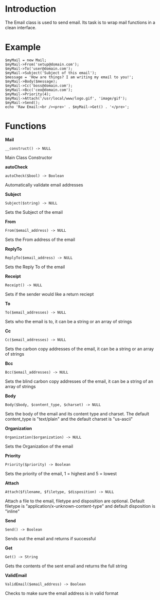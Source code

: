 # Introduction #

The Email class is used to send email. Its task is to wrap mail functions in a clean interface.

# Example #
```
$myMail = new Mail;
$myMail->From('setup@domain.com');
$myMail->To('user@domain.com');
$myMail->Subject('Subject of this email');
$message = 'How are things? I am writing my email to you!';
$myMail->Body($message);
$myMail->Cc('boss@domain.com');
$myMail->Bcc('ceo@domain.com');
$myMail->Priority(4);
$myMail->Attach('/usr/local/www/logo.gif', 'image/gif');
$myMail->Send();
echo 'Raw Email:<br /><pre>' . $myMail->Get() . '</pre>';
```

# Functions #

**Mail**
```
__construct() -> NULL
```
Main Class Constructor

**autoCheck**
```
autoCheck($bool) -> Boolean
```
Automatically validate email addresses

**Subject**
```
Subject($string) -> NULL
```
Sets the Subject of the email

**From**
```
From($email_address) -> NULL
```
Sets the From address of the email

**ReplyTo**
```
ReplyTo($email_address) -> NULL
```
Sets the Reply To of the email

**Receipt**
```
Receipt() -> NULL
```
Sets if the sender would like a return reciept

**To**
```
To($email_addresses) -> NULL
```
Sets who the email is to, it can be a string or an array of strings

**Cc**
```
Cc($email_addresses) -> NULL
```
Sets the carbon copy addresses of the email, it can be a string or an array of strings

**Bcc**
```
Bcc($email_addresses) -> NULL
```
Sets the blind carbon copy addresses of the email, it can be a string of an array of strings

**Body**
```
Body($body, $content_type, $charset) -> NULL
```
Sets the body of the email and its content type and charset. The default content\_type is "text/plain" and the default charset is "us-ascii"

**Organization**
```
Organization($organization) -> NULL
```
Sets the Organization of the email

**Priority**
```
Priority($priority) -> Boolean
```
Sets the priority of the email, 1 = highest and 5 = lowest

**Attach**
```
Attach($filename, $filetype, $disposition) -> NULL
```
Attach a file to the email, filetype and disposition are optional. Default filetype is "application/x-unknown-content-type" and default disposition is "inline"

**Send**
```
Send() -> Boolean
```
Sends out the email and returns if successful

**Get**
```
Get() -> String
```
Gets the contents of the sent email and returns the full string

**ValidEmail**
```
ValidEmail($email_address) -> Boolean
```
Checks to make sure the email address is in valid format